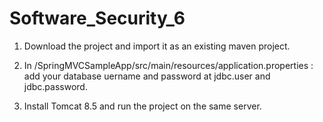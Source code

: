# Software_Security_6

1. Download the project and import it as an existing maven project.

2. In /SpringMVCSampleApp/src/main/resources/application.properties : add your database uername and password at jdbc.user and jdbc.password.

3. Install Tomcat 8.5 and run the project on the same server.
